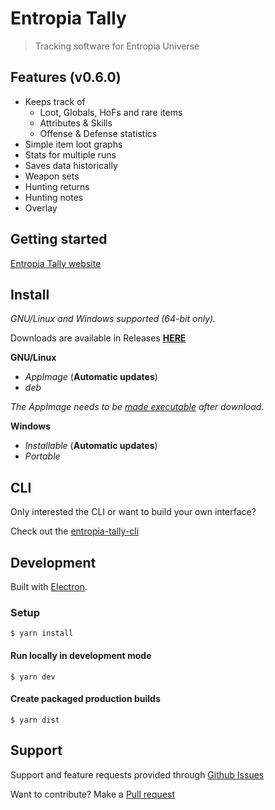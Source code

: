 # Entropia Tally

> Tracking software for Entropia Universe


## Features (v0.6.0)
- Keeps track of
  - Loot, Globals, HoFs and rare items
  - Attributes & Skills
  - Offense & Defense statistics
- Simple item loot graphs
- Stats for multiple runs
- Saves data historically
- Weapon sets
- Hunting returns
- Hunting notes
- Overlay

##  Getting started

[Entropia Tally website](https://entropiatally.github.io/getting-started/)

## Install

*GNU/Linux and Windows supported (64-bit only).*

Downloads are available in Releases [**HERE**](https://github.com/EntropiaTally/entropia-tally-app/releases/latest)

**GNU/Linux**
- *AppImage* (**Automatic updates**)
- *deb*

*The AppImage needs to be [made executable](http://discourse.appimage.org/t/how-to-make-an-appimage-executable/80) after download.*

**Windows**
- *Installable* (**Automatic updates**)
- *Portable*


## CLI

Only interested the CLI or want to build your own interface?

Check out the [entropia-tally-cli](https://github.com/EntropiaTally/entropia-tally-cli)


## Development

Built with [Electron](https://electronjs.org).


### Setup

```
$ yarn install
```

#### Run locally in development mode

```
$ yarn dev
```

#### Create packaged production builds

```
$ yarn dist
```


## Support

Support and feature requests provided through [Github Issues](https://github.com/EntropiaTally/entropia-tally-app/issues)

Want to contribute? Make a [Pull request](https://github.com/EntropiaTally/entropia-tally-app/pulls)
